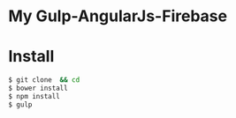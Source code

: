 # My Gulp-AngularJs-Firebase

# Install
```sh
$ git clone  && cd
$ bower install
$ npm install
$ gulp
```
